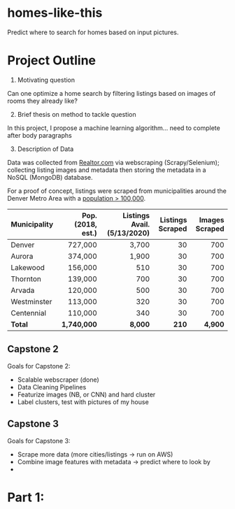 # homes-like-this
Predict where to search for homes based on input pictures.

# Project Outline

1. Motivating question

Can one optimize a home search by filtering listings based on images of rooms they already like?

2. Brief thesis on method to tackle question

In this project, I propose a machine learning algorithm... need to complete after body paragraphs

3. Description of Data

Data was collected from [Realtor.com](https://www.realtor.com/) via webscraping (Scrapy/Selenium); collecting listing images and metadata then storing the metadata in a NoSQL (MongoDB) database.

For a proof of concept, listings were scraped from municipalities around the Denver Metro Area with a [population > 100,000](https://en.wikipedia.org/wiki/Denver_metropolitan_area#Places_with_over_100,000_inhabitants). 


Municipality | Pop. (2018, est.) | Listings Avail. (5/13/2020) | Listings Scraped | Images Scraped
|---|---:|---:|---:|---:|
Denver | 727,000 | 3,700 | 30 | 700
Aurora | 374,000 | 1,900 | 30 | 700
Lakewood | 156,000 | 510 | 30 | 700
Thornton | 139,000 | 700 | 30 | 700
Arvada | 120,000 | 500 | 30 | 700
Westminster | 113,000 | 320 | 30 | 700
Centennial | 110,000 | 340 | 30 | 700
**Total** | **1,740,000** | **8,000** | **210** | **4,900**



## Capstone 2

Goals for Capstone 2: 
- Scalable webscraper (done)
- Data Cleaning Pipelines
- Featurize images (NB, or CNN) and hard cluster
- Label clusters, test with pictures of my house

## Capstone 3

Goals for Capstone 3: 
- Scrape more data (more cities/listings -> run on AWS)
- Combine image features with metadata -> predict where to look by 
- 

# Part 1:
